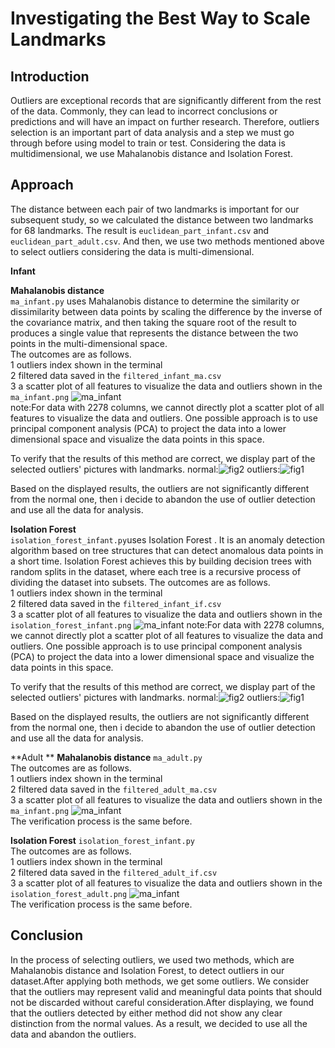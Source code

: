 # Investigating the Best Way to Scale Landmarks

## Introduction

Outliers are exceptional records that are significantly different from the rest of the data. Commonly, they can lead to incorrect conclusions or predictions and will have an impact on further research. Therefore, outliers selection is an important part of data analysis and a step we must go through before using model to train or test. Considering the data is multidimensional, we use Mahalanobis distance and Isolation Forest.

## Approach

The distance between each pair of two landmarks is important for our subsequent study, so we calculated the distance between two landmarks for 68 landmarks. The result is `euclidean_part_infant.csv` and `euclidean_part_adult.csv`.
And then, we use two methods mentioned above to select outliers considering the data is multi-dimensional.

**Infant**

__Mahalanobis distance__  
`ma_infant.py` uses Mahalanobis distance to determine the similarity or dissimilarity between data points by scaling the difference by the inverse of the covariance matrix, and then taking the square root of the result to produces a single value that represents the distance between the two points in the multi-dimensional space.  
The outcomes are as follows.  
1 outliers index shown in the terminal  
2 filtered data saved in the `filtered_infant_ma.csv`  
3 a scatter plot of all features to visualize the data and outliers shown in the `ma_infant.png`
![ma_infant](./outcome/outlier_selection/ma_infant.png)  
note:For data with 2278 columns, we cannot directly plot a scatter plot of all features
to visualize the data and outliers. One possible approach is to use principal component
analysis (PCA) to project the data into a lower dimensional space and visualize
the data points in this space.  

To verify that the results of this method are correct, we display part of the selected outliers' pictures with landmarks.
normal:![fig2](./outcome/outlier_selection/fig2.jpg)
outliers:![fig1](./outcome/outlier_selection/fig1.jpg)

Based on the displayed results, the outliers are not significantly different from the normal one, then i decide to abandon the use of outlier detection and use all the data for analysis.

__Isolation Forest__  
`isolation_forest_infant.py`uses Isolation Forest . It is an anomaly detection algorithm based on tree structures that can detect anomalous data points in a short time. Isolation Forest achieves this by building decision trees with random splits in the dataset, where each tree is a recursive process of dividing the dataset into subsets.
The outcomes are as follows.  
1 outliers index shown in the terminal  
2 filtered data saved in the `filtered_infant_if.csv`  
3 a scatter plot of all features to visualize the data and outliers shown in the `isolation_forest_infant.png`
![ma_infant](./outcome/outlier_selection/isolation_forest_infant.png)
note:For data with 2278 columns, we cannot directly plot a scatter plot of all features
to visualize the data and outliers. One possible approach is to use principal component
analysis (PCA) to project the data into a lower dimensional space and visualize
the data points in this space.

To verify that the results of this method are correct, we display part of the selected outliers' pictures with landmarks.
normal:![fig2](./outcome/outlier_selection/fig3.jpg)
outliers:![fig1](./outcome/outlier_selection/fig4.jpg)

Based on the displayed results, the outliers are not significantly different from the normal one, then i decide to abandon the use of outlier detection and use all the data for analysis.


**Adult **
__Mahalanobis distance__ 
`ma_adult.py`  
The outcomes are as follows.  
1 outliers index shown in the terminal  
2 filtered data saved in the `filtered_adult_ma.csv`  
3 a scatter plot of all features to visualize the data and outliers shown in the `ma_infant.png`
![ma_infant](./outcome/outlier_selection/ma_adult.png)  
The verification process is the same before.   


__Isolation Forest__ 
`isolation_forest_infant.py`  
The outcomes are as follows.  
1 outliers index shown in the terminal  
2 filtered data saved in the `filtered_adult_if.csv`  
3 a scatter plot of all features to visualize the data and outliers shown in the `isolation_forest_adult.png`
![ma_infant](./outcome/outlier_selection/isolation_forest_adult.png)  
The verification process is the same before. 

## Conclusion

In the process of selecting outliers, we used two methods, which are Mahalanobis distance and Isolation Forest, to detect outliers in our dataset.After applying both methods, we get some outliers. We consider that the outliers may represent valid and meaningful data points that should not be discarded without careful consideration.After displaying, we found that the outliers detected by either method did not show any clear distinction from the normal values. As a result, we decided to use all the data and abandon the outliers.  
